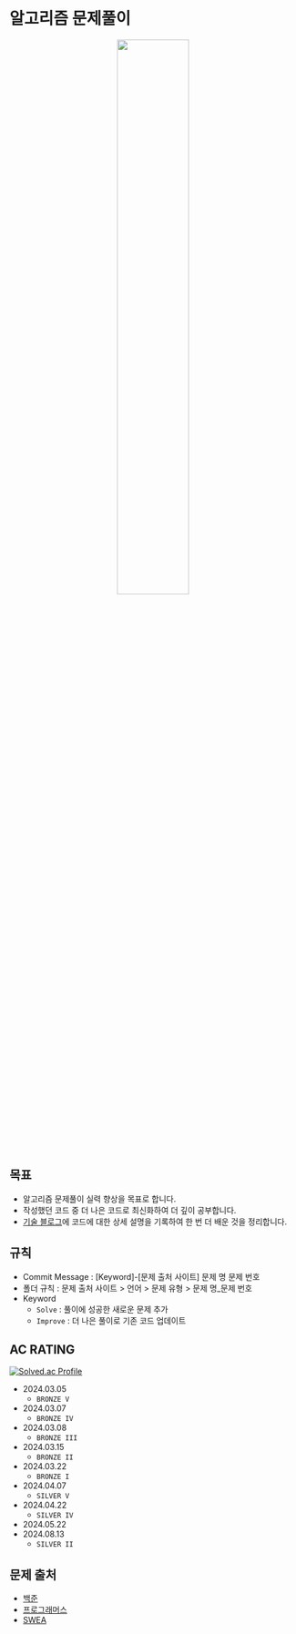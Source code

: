 알고리즘 문제풀이
============

<p align="center">
<img src="https://github.com/rudgns328/Algorithm/assets/128586833/04592bc8-6ac5-4836-95b6-f210409e03a9" width="50%" height=50%>
</p>

## 목표
* 알고리즘 문제풀이 실력 향상을 목표로 합니다.
* 작성했던 코드 중 더 나은 코드로 최신화하여 더 깊이 공부합니다.
* [기술 블로그](https://blogimadetosee.tistory.com/)에 코드에 대한 상세 설명을 기록하여 한 번 더 배운 것을 정리합니다.

## 규칙
* Commit Message : [Keyword]-[문제 출처 사이트] 문제 명 문제 번호
* 폴더 규칙 : 문제 출처 사이트 > 언어 > 문제 유형 > 문제 명_문제 번호
* Keyword
  * `Solve` : 풀이에 성공한 새로운 문제 추가
  * `Improve` : 더 나은 풀이로 기존 코드 업데이트
 
## AC RATING
[![Solved.ac Profile](http://mazassumnida.wtf/api/generate_badge?boj=rudgns0328)](https://solved.ac/rudgns0328)
* 2024.03.05
  * `BRONZE V`
* 2024.03.07
  * `BRONZE IV`
* 2024.03.08
  * `BRONZE III`
* 2024.03.15
  * `BRONZE II`
* 2024.03.22
  * `BRONZE I`
* 2024.04.07
  * `SILVER V`
* 2024.04.22
  * `SILVER IV`
* 2024.05.22
* 2024.08.13
  * `SILVER II`


## 문제 출처
* [백준](https://www.acmicpc.net/)
* [프로그래머스](https://programmers.co.kr/)
* [SWEA](https://swexpertacademy.com/main/main.do)

